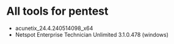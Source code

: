 # All tools for pentest

* acunetix_24.4.240514098_x64
* Netspot Enterprise Technician Unlimited 3.1.0.478 (windows)
